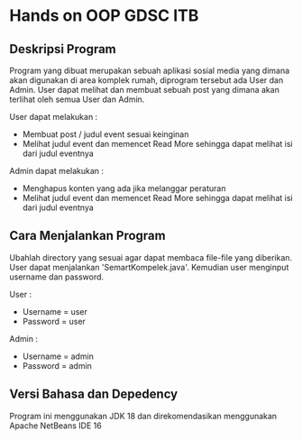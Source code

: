 # Hands on OOP GDSC ITB

## Deskripsi Program

Program yang dibuat merupakan sebuah aplikasi sosial media yang dimana akan digunakan di area komplek rumah, diprogram tersebut ada User dan Admin. User dapat melihat dan membuat sebuah post yang dimana akan terlihat
oleh semua User dan Admin.

User dapat melakukan :
- Membuat post / judul event sesuai keinginan
- Melihat judul event dan memencet Read More sehingga dapat melihat isi dari judul eventnya

Admin dapat melakukan :
- Menghapus konten yang ada jika melanggar peraturan
- Melihat judul event dan memencet Read More sehingga dapat melihat isi dari judul eventnya

## Cara Menjalankan Program
Ubahlah directory yang sesuai agar dapat membaca file-file yang diberikan. User dapat menjalankan 'SemartKompelek.java'. Kemudian user menginput username dan password.

User :
- Username = user
- Password = user

Admin :
- Username = admin
- Password = admin

## Versi Bahasa dan Depedency
Program ini menggunakan JDK 18 dan direkomendasikan menggunakan Apache NetBeans IDE 16
